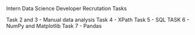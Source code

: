 Intern Data Science Developer Recrutation Tasks

Task 2 and 3 - Manual data analysis
Task 4 - XPath
Task 5 - SQL
TASK 6 - NumPy and Matplotlib 
Task 7 - Pandas
